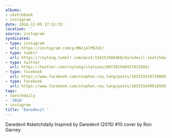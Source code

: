 ```yaml
---
albums:
- sketchbook
- instagram
date: 2016-12-09 17:51:33
location: ''
source: instagram
syndicated:
- type: instagram
  url: https://instagram.com/p/BNzjAlPBJUI/
- type: tumblr
  url: https://roytang.tumblr.com/post/154252606460/daredevil-sketchdaily-inspired-by-daredevil
- type: twitter
  url: https://twitter.com/roytang/statuses/807281568427413504/
- type: facebook
  url: https://www.facebook.com/stephen.roy.tang/posts/10155161972988912:1
- type: facebook
  url: https://www.facebook.com/stephen.roy.tang/posts/10155164981858912
tags:
- sketchdaily
- '2016'
- instagram
title: 'Daredevil '
---
```


Daredevil #sketchdaily Inspired by Daredevil (2015) #10 cover by Ron Garney